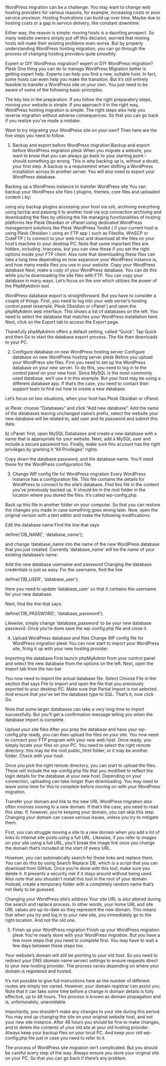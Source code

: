 WordPress migration can be a challenge. You may want to change web hosting providers for various reasons, for example, increasing costs or poor service provision. Hosting frustrations can build up over time. Maybe due to hosting costs or a gap in service delivery, like constant downtime.

Either way, the reason is simple: moving hosts is a daunting prospect. So many website owners simply put off this decision, worried that moving hosts will make their existing problems even worse. But by properly understanding WordPress hosting migration, you can go through the process of changing hosting providers quite smoothly.

Expert or DIY WordPress migration?
expert or DIY WordPress migration? Plesk
One thing you can do to manage WordPress Migration better is getting expert help. Experts can help you find a new, suitable host. In fact, some hosts can even help you make the transition. But it’s still entirely feasible to transfer a WordPress site on your own. You just need to be aware of some of the following basic principles.

The key lies in the preparation. If you follow the right preparatory steps, moving your website is simple. If you approach it in the right way, WordPress hosting migration is simple. The right steps also help you reverse migration without adverse consequences. So that you can go back if you realize you’ve made a mistake.

Want to try migrating your WordPress site on your own? Then here are the five steps you need to follow.

1. Backup and export before WordPress migration
Backup and export before WordPress migration plesk
When you migrate a website, you want to know that you can always go back to your starting point – should something go wrong. This is why backing up is, without a doubt, your first step. A backup is a requirement when shifting a WordPress installation across to another server. You will also need to export your WordPress database.

Backing up a WordPress instance to transfer WordPress site
You can backup your WordPress site files ( plugins, themes, core files and uploaded content ) by:

using any backup plugins
accessing your host via ssh, archiving everything using tar/zip and passing it to another host via scp connection
archiving and downloading the files by utilizing the file managing functionalities of hosting platforms like Plesk Obsidian or cPanel
using dedicated WordPress management solutions like Plesk WordPress Toolkit ( if your current host is using Plesk Obsidian )
using an FTP app ( such as Filezilla, WinSCP or CuteFTP ) to connect to your web host and download all the files on your host’s machine to your desktop PC. Note that some important files are hidden, including .htaccess, but you can view these if you set the right options inside your FTP client. Also note that downloading these files can take a long time depending on how expansive your WordPress instance is, and how many media files you use in your website.
Copy your WordPress database
Next, make a copy of your WordPress database. You can do this while you’re downloading the site files with FTP. You can copy your database in many ways. Let’s focus on the one which utilizes the power of the PhpMyAdmin tool.

WordPress database export is straightforward. But you have to consider a couple of things. First, you need to log into your web server’s hosting control panel (example, Plesk Obsidian or cPanel ) and open the phpMyAdmin web interface. This shows a list of databases on the left. You need to select the database that matches your WordPress installation here. Next, click on the Export tab to access the Export page.

Thankfully phpMyAdmin offers a default setting, called “Quick”. Tap Quick and then Go to start the database export process. The file then downloads to your PC.

2. Configure database on new WordPress hosting server
Configure database on new WordPress hosting server plesk
Before you upload your WordPress site files. First you need to set up the WordPress database on your new server. To do this, you need to log in to the control panel on your new host. Since MySQL is the most commonly used database, we’ll use it in this example. But your host may be using a different database app. If that’s the case, you need to contact their support team to find out how to create a new database.

Let’s focus on two situations, when your host has Plesk Obsidian or cPanel.

a) Plesk: choose “Databases” and click “Add new database”. Add the name of the databases leaving unchanged name’s prefix, select the website your new database will be related to, add user and its password and submit this data.

b) cPanel: first, open MySQL Databases and create a new database with a name that is appropriate for your website. Next, add a MySQL user and include a secure password too. Finally, make sure this account has the right privileges by granting it “All Privileges” rights.

Copy down the database password, and the database name. You’ll need these for the WordPress configuration file.

3. Change WP config file for WordPress migration
Every WordPress instance has a configuration file. This file contains the details for WordPress to connect to the site’s database. Find this file in the content you’ve previously backed up. It should be in the root folder in the location where you stored the files. It’s called wp-config.php.

Back up this file in another folder on your computer. So that you can restore the changes you made in case something goes wrong later. Now, open the original version with a text editor and make the following modifications:

Edit the database name
Find the line that says

define('DB_NAME', 'database_name');

and change ‘database_name into the name of the new WordPress database that you just created. Currently ‘database_name’ will be the name of your existing database’s name.

Add the new database username and password
Changing the database credentials is just as easy. For the username, find the line

define('DB_USER', 'database_user');

Here you need to update ‘database_user’ so that it contains the username for your new database.

Next, find the line that says:

define('DB_PASSWORD', 'database_password');

Likewise, simply change ‘database_password’ to be your new database password. Once you’re done save the wp-config.php file and close it.

4. Upload WordPress database and files
Change WP config file for WordPress migration plesk
You can now start to import your WordPress site, firing it up with your new hosting provider.

Importing the database
First launch phpMyAdmin from your control panel and select the new database from the options on the left. Next, open the Import tab from the nav bar.

You now need to import the actual database file. Select Choose File in the section that says File to Import and open the file that you previously exported to your desktop PC. Make sure that Partial Import is not selected. And ensure that you’ve set the database type to SQL. That’s it, now click Go.

Note that some larger databases can take a very long time to import successfully. But you’ll get a confirmation message telling you when the database import is complete.

Upload your site files
After you prep the database and have your wp-config.php ready, you can then upload the files on your site. You now need to connect your FTP program with your new web host. Once ready, you simply locate your files on your PC. You need to select the right remote directory: this may be the root public_html folder, or it may be another folder. Check with your host.

Once you pick the right remote directory, you can start to upload the files. These will include the wp-config.php file that you modified to reflect the login details for the database at your new host. Depending on your connection, uploading can take longer than downloading. You may need to leave some time for this to complete before moving on with your WordPress migration.

Transfer your domain and link to the new URL
WordPress migration also often involves moving to a new domain. If that’s the case, you need to read this step. If, however, you’re keeping your domain, you can skip this step. Changing your domain can cause various issues, unless you try to mitigate them.

First, you can struggle moving a site to a new domain when you add a lot of links to internal site posts using a full URL. Likewise, if you refer to images on your site using a full URL, you’ll break the image link once you change the domain that’s included at the start of every URL.

However, you can automatically search for these links and replace them. You can do this by using Search Replace DB, which is a script that you can download from GitHub. Once you’re done with this tool, make sure you delete it. It presents a security risk if it stays around without being used. Also note that you shouldn’t install this tool in the root of your domain. Instead, create a temporary folder with a completely random name that’s not likely to be guessed.

Changing your WordPress site’s address
Your site URL is also altered during the search and replace process. In other words, your home URL and site URL values are up-to-date so they represent the new domain. This means that when you try and log in to your new site, you immediately go to the right location. And not the old one.

5. Finish up your WordPress migration
Finish up your WordPress migration plesk
You’re nearly done with your WordPress migration. But you have a few more steps that you need to complete first. You may have to wait a few days between these steps too.

Your website’s domain will still be pointing to your old host. So you need to redirect your DNS (domain name server) settings to ensure requests direct to your new hosting provider. The process varies depending on where your domain is registered and hosted.

It’s not possible to give full instructions here as the number of different routes are simply too varied. However, your domain registrar can assist you. Note that it can take some time before a change in domain details is fully effective, up to 48 hours. This process is known as domain propagation and is, unfortunately, unavoidable.

Importantly, you shouldn’t make any changes to your site during this period. You may end up changing the site on your original website host, and not your new site instance. After 48 hours you should be fine to make changes, and to delete the contents of your old site at your old hosting provider. Always keep your backup files on your local PC. And keep your old wp-config.php file just in case you need to refer to it.

The process of WordPress site migration isn’t complicated. But you should be careful every step of the way. Always ensure you store your original site on your PC. So that you can go back if there’s any problem.